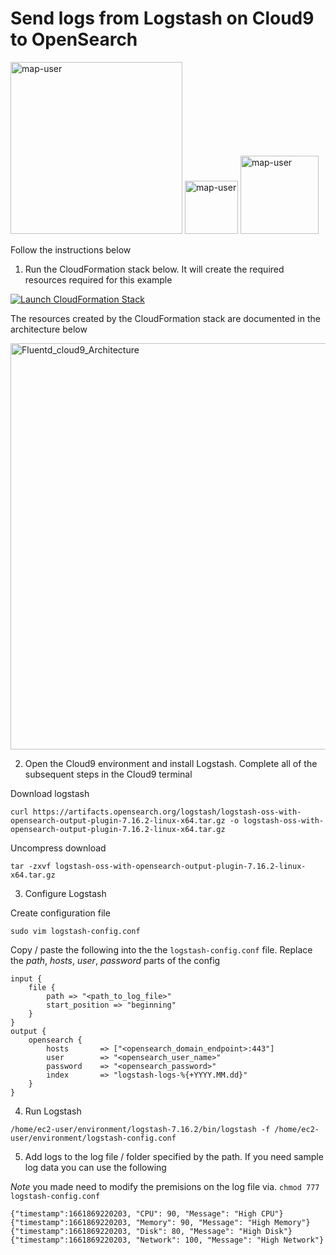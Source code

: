 # Send logs from Logstash on Cloud9 to OpenSearch

<img width="275" alt="map-user" src="https://img.shields.io/badge/cloudformation template deployments-2-blue"> <img width="85" alt="map-user" src="https://img.shields.io/badge/views-087-green"> <img width="125" alt="map-user" src="https://img.shields.io/badge/unique visits-031-green">

Follow the instructions below

1. Run the CloudFormation stack below. It will create the required resources required for this example

[![Launch CloudFormation Stack](https://sharkech-public.s3.amazonaws.com/misc-public/cloudformation-launch-stack.png)](https://console.aws.amazon.com/cloudformation/home#/stacks/new?stackName=logstash-opensearch&templateURL=https://sharkech-public.s3.amazonaws.com/misc-public/logstash_cloud9_s3.yaml)

The resources created by the CloudFormation stack are documented in the architecture below

<img width="650" alt="Fluentd_cloud9_Architecture" src="https://github.com/ev2900/Logstash_Examples/blob/main/Architecture/architecture-logstash_cloud9_s3.png">

</br>

2. Open the Cloud9 environment and install Logstash. Complete all of the subsequent steps in the Cloud9 terminal

Download logstash

```curl https://artifacts.opensearch.org/logstash/logstash-oss-with-opensearch-output-plugin-7.16.2-linux-x64.tar.gz -o logstash-oss-with-opensearch-output-plugin-7.16.2-linux-x64.tar.gz```

Uncompress download

```tar -zxvf logstash-oss-with-opensearch-output-plugin-7.16.2-linux-x64.tar.gz```

3. Configure Logstash

Create configuration file

```sudo vim logstash-config.conf```

Copy / paste the following into the the ```logstash-config.conf``` file. Replace the *path*, *hosts*, *user*, *password* parts of the config

```
input {
    file {
        path => "<path_to_log_file>"
        start_position => "beginning"
    }
}
output {
    opensearch {
        hosts       => ["<opensearch_domain_endpoint>:443"]
        user        => "<opensearch_user_name>"
        password    => "<opensearch_password>"
        index       => "logstash-logs-%{+YYYY.MM.dd}"
    }
}
```
4. Run Logstash

```/home/ec2-user/environment/logstash-7.16.2/bin/logstash -f /home/ec2-user/environment/logstash-config.conf```

5. Add logs to the log file / folder specified by the path. If you need sample log data you can use the following

*Note* you made need to modify the premisions on the log file via. ```chmod 777 logstash-config.conf```

```
{"timestamp":1661869220203, "CPU": 90, "Message": "High CPU"}
{"timestamp":1661869220203, "Memory": 90, "Message": "High Memory"}
{"timestamp":1661869220203, "Disk": 80, "Message": "High Disk"}
{"timestamp":1661869220203, "Network": 100, "Message": "High Network"}
```
